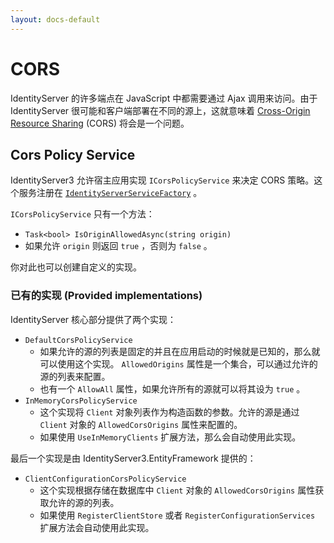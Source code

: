 ```yaml
---
layout: docs-default
---
```


# CORS

IdentityServer 的许多端点在 JavaScript 中都需要通过 Ajax 调用来访问。由于 IdentityServer 很可能和客户端部署在不同的源上，这就意味着 [Cross-Origin Resource Sharing](http://www.html5rocks.com/en/tutorials/cors/) (CORS) 将会是一个问题。

## Cors Policy Service

IdentityServer3 允许宿主应用实现 `ICorsPolicyService` 来决定 CORS 策略。这个服务注册在 [`IdentityServerServiceFactory`](serviceFactory.html) 。

`ICorsPolicyService` 只有一个方法：

* `Task<bool> IsOriginAllowedAsync(string origin)`
 * 如果允许 `origin` 则返回 `true` ，否则为 `false` 。

你对此也可以创建自定义的实现。

### 已有的实现 (Provided implementations)

IdentityServer 核心部分提供了两个实现：

* `DefaultCorsPolicyService`
    * 如果允许的源的列表是固定的并且在应用启动的时候就是已知的，那么就可以使用这个实现。 `AllowedOrigins` 属性是一个集合，可以通过允许的源的列表来配置。
    * 也有一个 `AllowAll` 属性，如果允许所有的源就可以将其设为 `true` 。
* `InMemoryCorsPolicyService`
    * 这个实现将 `Client` 对象列表作为构造函数的参数。允许的源是通过 `Client` 对象的 `AllowedCorsOrigins` 属性来配置的。
    * 如果使用 `UseInMemoryClients` 扩展方法，那么会自动使用此实现。

最后一个实现是由 IdentityServer3.EntityFramework 提供的：

* `ClientConfigurationCorsPolicyService`
    * 这个实现根据存储在数据库中 `Client` 对象的 `AllowedCorsOrigins` 属性获取允许的源的列表。
    * 如果使用 `RegisterClientStore` 或者 `RegisterConfigurationServices` 扩展方法会自动使用此实现。

